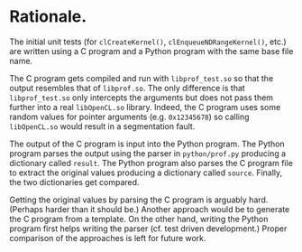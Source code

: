 # Rationale.

The initial unit tests (for `clCreateKernel()`, `clEnqueueNDRangeKernel()`, etc.) are written using a C program and a Python program with the same base file name.

The C program gets compiled and run with `libprof_test.so` so that the output resembles that of `libprof.so`. The only difference is that `libprof_test.so` only intercepts the arguments but does not pass them further into a real `libOpenCL.so` library. Indeed, the C program uses some random values for pointer arguments (e.g. `0x12345678`) so calling `libOpenCL.so` would result in a segmentation fault.

The output of the C program is input into the Python program. The Python program parses the output using the parser in `python/prof.py` producing a dictionary called `result`. The Python program also parses the C program file to extract the original values producing a dictionary called `source`. Finally, the two dictionaries get compared.

Getting the original values by parsing the C program is arguably hard. (Perhaps harder than it should be.) Another approach would be to generate the C program from a template. On the other hand, writing the Python program first helps writing the parser (cf. test driven development.) Proper comparison of the approaches is left for future work.

